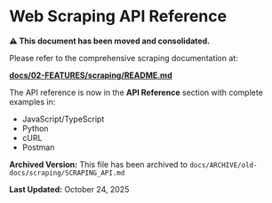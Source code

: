 # Web Scraping API Reference

**⚠️ This document has been moved and consolidated.**

Please refer to the comprehensive scraping documentation at:

**[docs/02-FEATURES/scraping/README.md](02-FEATURES/scraping/README.md)**

The API reference is now in the **API Reference** section with complete examples in:
- JavaScript/TypeScript
- Python
- cURL
- Postman

**Archived Version:** This file has been archived to `docs/ARCHIVE/old-docs/scraping/SCRAPING_API.md`

**Last Updated:** October 24, 2025
